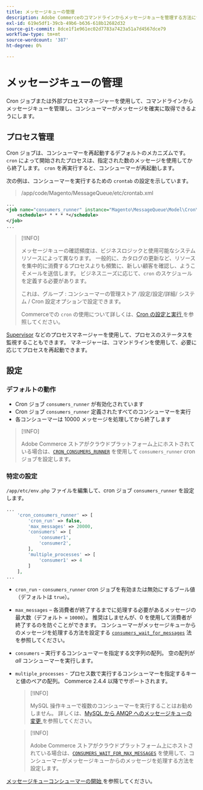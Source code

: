 ```yaml
---
title: メッセージキューの管理
description: Adobe Commerceのコマンドラインからメッセージキューを管理する方法について説明します。
exl-id: 619e5df1-39cb-49b6-b636-618b12682d32
source-git-commit: 8dce1f1e961ec02d7783a7423a51a7d4567dce79
workflow-type: tm+mt
source-wordcount: '387'
ht-degree: 0%

---
```


# メッセージキューの管理

Cron ジョブまたは外部プロセスマネージャーを使用して、コマンドラインからメッセージキューを管理し、コンシューマーがメッセージを確実に取得できるようにします。

## プロセス管理

Cron ジョブは、コンシューマーを再起動するデフォルトのメカニズムです。 `cron` によって開始されたプロセスは、指定された数のメッセージを使用してから終了します。 `cron` を再実行すると、コンシューマーが再起動します。

次の例は、コンシューマーを実行するための `crontab` の設定を示しています。

> /app/code/Magento/MessageQueue/etc/crontab.xml

```xml
...
<job name="consumers_runner" instance="Magento\MessageQueue\Model\Cron\ConsumersRunner" method="run">
    <schedule>* * * * *</schedule>
</job>
...
```

>[!INFO]
>
>メッセージキューの確認頻度は、ビジネスロジックと使用可能なシステムリソースによって異なります。 一般的に、カタログの更新など、リソースを集中的に消費するプロセスよりも頻繁に、新しい顧客を確認し、ようこそメールを送信します。 ビジネスニーズに応じて、`cron` のスケジュールを定義する必要があります。
>
>これは、グループ : コンシューマーの管理ストア /設定/設定/詳細/ システム / Cron 設定オプションで設定できます。
>
>Commerceでの `cron` の使用について詳しくは、[Cron の設定と実行 ](../cli/configure-cron-jobs.md) を参照してください。

[Supervisor](https://supervisord.readthedocs.io/en/latest/) などのプロセスマネージャーを使用して、プロセスのステータスを監視することもできます。 マネージャーは、コマンドラインを使用して、必要に応じてプロセスを再起動できます。

## 設定

### デフォルトの動作

- Cron ジョブ `consumers_runner` が有効化されています
- Cron ジョブ `consumers_runner` 定義されたすべてのコンシューマーを実行
- 各コンシューマーは 10000 メッセージを処理してから終了します

>[!INFO]
>
>Adobe Commerce ストアがクラウドプラットフォーム上にホストされている場合は、[`CRON_CONSUMERS_RUNNER`](https://experienceleague.adobe.com/docs/commerce-cloud-service/user-guide/configure/env/stage/variables-deploy.html?lang=ja#cron_consumers_runner) を使用して `consumers_runner` cron ジョブを設定します。

### 特定の設定

`/app/etc/env.php` ファイルを編集して、cron ジョブ `consumers_runner` を設定します。

```php
...
    'cron_consumers_runner' => [
        'cron_run' => false,
        'max_messages' => 20000,
        'consumers' => [
            'consumer1',
            'consumer2',
        ],
        'multiple_processes' => [
            'consumer1' => 4
        ]
    ],
...
```

- `cron_run` - `consumers_runner` cron ジョブを有効または無効にするブール値（デフォルトは `true`）。
- `max_messages` – 各消費者が終了するまでに処理する必要があるメッセージの最大数（デフォルト = `10000`）。 推奨はしませんが、0 を使用して消費者が終了するのを防ぐことができます。 コンシューマーがメッセージキューからのメッセージを処理する方法を設定する [`consumers_wait_for_messages`](../reference/config-reference-envphp.md#consumerswaitformessages) 法を参照してください。
- `consumers` – 実行するコンシューマーを指定する文字列の配列。 空の配列が *all* コンシューマーを実行します。
- `multiple_processes` - プロセス数で実行するコンシューマーを指定するキーと値のペアの配列。 Commerce 2.4.4 以降でサポートされます。

  >[!INFO]
  >
  >MySQL 操作キューで複数のコンシューマーを実行することはお勧めしません。 詳しくは、[MySQL から AMQP へのメッセージキューの変更 ](https://developer.adobe.com/commerce/php/development/components/message-queues/#change-message-queue-from-mysql-to-amqp) を参照してください。

  >[!INFO]
  >
  >Adobe Commerce ストアがクラウドプラットフォーム上にホストされている場合は、[`CONSUMERS_WAIT_FOR_MAX_MESSAGES`](https://experienceleague.adobe.com/docs/commerce-cloud-service/user-guide/configure/env/stage/variables-deploy.html?lang=ja#consumers_wait_for_max_messages) を使用して、コンシューマーがメッセージキューからのメッセージを処理する方法を設定します。

[ メッセージキューコンシューマーの開始 ](../cli/start-message-queues.md) を参照してください。
